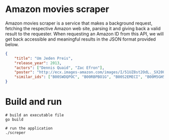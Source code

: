 # Amazon movies scraper
 
Amazon movies scraper is a service that makes a background request, fetching the respective Amazon web site, parsing it and giving back a valid result to the requester. When requesting an Amazon ID from this API, we will get back accessible and meaningful results in the JSON format provided below.
 
```json
{
	"title": "Um Jeden Preis",
	"release_year": 2013,
	"actors": ["Dennis Quaid", "Zac Efron"],
	"poster": "http://ecx.images-amazon.com/images/I/51UZ8st2OdL._SX200_QL80_.jpg",
	"similar_ids": ["B00SWDQPOC", "B00RBPBO1G", "B00S2EMECI", "B00M5GH53M", "B00IH8BA3S", "B00M5JP1DA"]
}
```

# Build and run 

```
# build an executable file
go build 

# run the application
./screper
```
